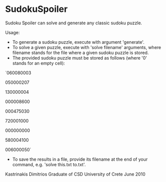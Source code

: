 # SudokuSpoiler
Sudoku Spoiler can solve and generate any classic sudoku puzzle.

Usage:
* To generate a sudoku puzzle, execute with argument 'generate'.
* To solve a given puzzle, execute with 'solve filename' arguments, where filename stands for the file where a given sudoku puzzle is stored.
* The provided sudoku puzzle must be stored as follows (where '0' stands for an empty cell):

`060080003

050000207

130000004

000008600

000475030

720001000

000000000

580004100

006000050`
  
* To save the results in a file, provide its filename at the end of your command, e.g. 'solve this.txt to.txt'.

Kastrinakis Dimitrios
Graduate of CSD University of Crete
June 2010

